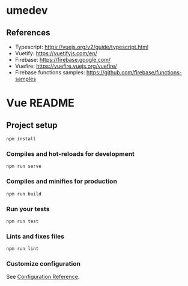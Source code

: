 # umedev


## References
* Typescript: https://vuejs.org/v2/guide/typescript.html
* Vuetify: https://vuetifyjs.com/en/
* Firebase: https://firebase.google.com/
* Vuefire: https://vuefire.vuejs.org/vuefire/
* Firebase functions samples: https://github.com/firebase/functions-samples

# Vue README

## Project setup
```
npm install
```

### Compiles and hot-reloads for development
```
npm run serve
```

### Compiles and minifies for production
```
npm run build
```

### Run your tests
```
npm run test
```

### Lints and fixes files
```
npm run lint
```

### Customize configuration
See [Configuration Reference](https://cli.vuejs.org/config/).
